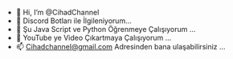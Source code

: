 - 👋 Hi, I’m @CihadChannel
- 👀 Discord Botları ile İlgileniyorum...
- 🌱 Şu Java Script ve Python Öğrenmeye Çalışıyorum ...
- 💞️ YouTube ye Video Çıkartmaya Çalışıyorum ...
- 📫 Cihadchannel@gmail.com Adresinden bana ulaşabilirsiniz ...

<!---
CihadChannel/CihadChannel is a ✨ special ✨ repository because its `README.md` (this file) appears on your GitHub profile
You can click the Preview link to take a look at your changes.
--->

